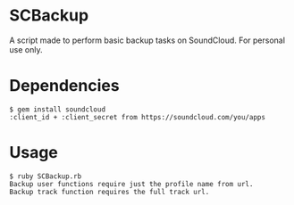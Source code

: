 # SCBackup
A script made to perform basic backup tasks on SoundCloud. For personal use only.

# Dependencies
```
$ gem install soundcloud
:client_id + :client_secret from https://soundcloud.com/you/apps
```
# Usage
```
$ ruby SCBackup.rb
Backup user functions require just the profile name from url.
Backup track function requires the full track url.
```
